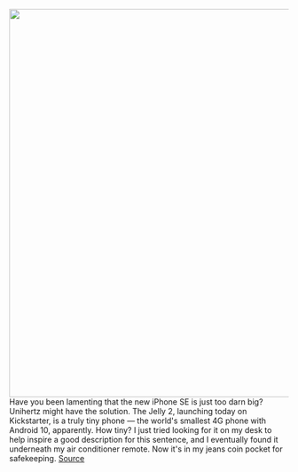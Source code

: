 <img src='https://cdn.vox-cdn.com/thumbor/-G55lFFWUwwaXEOPNBsUiXRd3L0=/0x0:2040x1360/1200x800/filters:focal(857x517:1183x843)/cdn.vox-cdn.com/uploads/chorus_image/image/67085699/DSCF7265.0.jpg' width='700px' /><br/>
Have you been lamenting that the new iPhone SE is just too darn big? Unihertz might have the solution. The Jelly 2, launching today on Kickstarter, is a truly tiny phone — the world's smallest 4G phone with Android 10, apparently. How tiny? I just tried looking for it on my desk to help inspire a good description for this sentence, and I eventually found it underneath my air conditioner remote. Now it's in my jeans coin pocket for safekeeping.
<a href='https://www.theverge.com/2020/7/21/21332385/jelly-2-phone-size-screen-kickstarter-price-specs-features'> Source <a/>